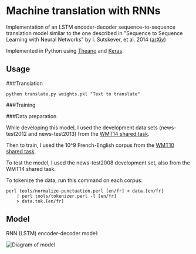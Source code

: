 # Machine translation with RNNs

Implementation of an LSTM encoder-decoder sequence-to-sequence translation model 
similar to the one described in "Sequence to Sequence Learning with Neural
Networks" by I. Sutskever, et al. 2014
([arXiv](https://arxiv.org/abs/1409.3215))

Implemented in Python using [Theano](https://github.com/Theano/Theano) and
[Keras](https://github.com/fchollet/keras).

<!--- ////////////////// -->

## Usage

###Translation
```
python translate.py weights.pkl "Text to translate"
```

###Training

###Data preparation

While developing this model, I used the development data sets (news-test2012 and
news-test2013) from the [WMT14 shared task](http://www.statmt.org/wmt14/translation-task.html). 

Then to train, I used the 10^9 French-English corpus from the [WMT10 shared
task](http://www.statmt.org/wmt10/training-giga-fren.tar).

To test the model, I used the news-test2008 development set, also from the WMT14
shared task.

To tokenize the data, run this command on each corpus:

```
perl tools/normalize-punctuation.perl [en/fr] < data.[en/fr] 
    | perl tools/tokenizer.perl -l [en/fr] 
    > data.tok.[en/fr]
```



<!--- ////////////////// -->

## Model

RNN (LSTM) encoder-decoder model:

![Diagram of model](https://github.com/westrik/nmt/blob/master/img/diagram.png)

<!---
Insert clear explanation of model along with diagrams 
-->

